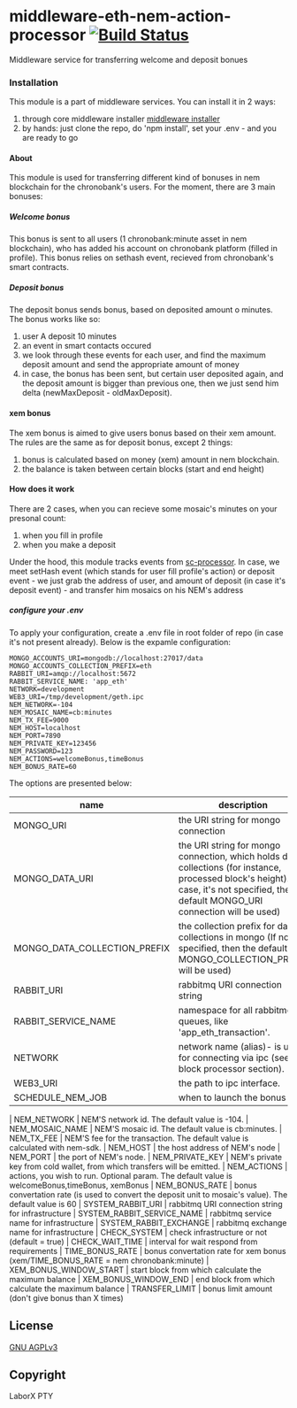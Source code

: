 # middleware-eth-nem-action-processor [![Build Status](https://travis-ci.org/ChronoBank/middleware-eth-nem-action-processor.svg?branch=master)](https://travis-ci.org/ChronoBank/middleware-eth-nem-action-processor)

Middleware service for transferring welcome and deposit bonues

### Installation

This module is a part of middleware services. You can install it in 2 ways:

1) through core middleware installer  [middleware installer](https://github.com/ChronoBank/middleware)
2) by hands: just clone the repo, do 'npm install', set your .env - and you are ready to go

#### About
This module is used for transferring different kind of bonuses in nem blockchain for the chronobank's users. For the moment, there are 3 main bonuses:

##### Welcome bonus
This bonus is sent to all users (1 chronobank:minute asset in nem blockchain), who has added his account on chronobank platform (filled in profile). This bonus relies on sethash event, recieved from chronobank's smart contracts.

##### Deposit bonus
The deposit bonus sends bonus, based on deposited amount o minutes. The bonus works like so:
1) user A deposit 10 minutes
2) an event in smart contacts occured
3) we look through these events for each user, and find the maximum deposit amount and send the appropriate amount of money
4) in case, the bonus has been sent, but certain user deposited again, and the deposit amount is bigger than previous one, then we just send him delta (newMaxDeposit - oldMaxDeposit).


#### xem bonus
The xem bonus is aimed to give users bonus based on their xem amount. The rules are the same as for deposit bonus, except 2 things:
1) bonus is calculated based on money (xem) amount in nem blockchain.
2) the balance is taken between certain blocks (start and end height)

#### How does it work

There are 2 cases, when you can recieve some mosaic's minutes on your presonal count:
1) when you fill in profile
2) when you make a deposit

Under the hood, this module tracks events from  [sc-processor](https://github.com/ChronoBank/middleware-eth-chrono-sc-processor). In case, we meet setHash event (which stands for user fill profile's action) or deposit event - we just grab the address of user, and amount of deposit (in case it's deposit event) - and transfer him mosaics on his NEM's address

##### сonfigure your .env

To apply your configuration, create a .env file in root folder of repo (in case it's not present already).
Below is the expamle configuration:

```
MONGO_ACCOUNTS_URI=mongodb://localhost:27017/data
MONGO_ACCOUNTS_COLLECTION_PREFIX=eth
RABBIT_URI=amqp://localhost:5672
RABBIT_SERVICE_NAME: 'app_eth'
NETWORK=development
WEB3_URI=/tmp/development/geth.ipc
NEM_NETWORK=-104
NEM_MOSAIC_NAME=cb:minutes
NEM_TX_FEE=9000
NEM_HOST=localhost
NEM_PORT=7890
NEM_PRIVATE_KEY=123456
NEM_PASSWORD=123
NEM_ACTIONS=welcomeBonus,timeBonus
NEM_BONUS_RATE=60
```

The options are presented below:

| name | description|
| ------ | ------ |
| MONGO_URI   | the URI string for mongo connection
| MONGO_DATA_URI   | the URI string for mongo connection, which holds data collections (for instance, processed block's height). In case, it's not specified, then default MONGO_URI connection will be used)
| MONGO_DATA_COLLECTION_PREFIX   | the collection prefix for data collections in mongo (If not specified, then the default MONGO_COLLECTION_PREFIX will be used)
| RABBIT_URI   | rabbitmq URI connection string
| RABBIT_SERVICE_NAME   | namespace for all rabbitmq queues, like 'app_eth_transaction'.
| NETWORK   | network name (alias)- is used for connecting via ipc (see block processor section).
| WEB3_URI   | the path to ipc interface.
| SCHEDULE_NEM_JOB   | when to launch the bonus

| NEM_NETWORK   | NEM'S network id. The default value is -104.
| NEM_MOSAIC_NAME   | NEM'S mosaic id. The default value is cb:minutes.
| NEM_TX_FEE   | NEM'S fee for the transaction. The default value is calculated with nem-sdk.
| NEM_HOST   | the host address of NEM's node
| NEM_PORT   | the port of NEM's node.
| NEM_PRIVATE_KEY   | NEM's private key from cold wallet, from which transfers will be emitted.
| NEM_ACTIONS   | actions, you wish to run. Optional param. The default value is welcomeBonus,timeBonus, xemBonus
| NEM_BONUS_RATE   | bonus convertation rate (is used to convert the deposit unit to mosaic's value). The default value is 60
| SYSTEM_RABBIT_URI   | rabbitmq URI connection string for infrastructure
| SYSTEM_RABBIT_SERVICE_NAME   | rabbitmq service name for infrastructure
| SYSTEM_RABBIT_EXCHANGE   | rabbitmq exchange name for infrastructure
| CHECK_SYSTEM | check infrastructure or not (default = true)
| CHECK_WAIT_TIME | interval for wait respond from requirements
| TIME_BONUS_RATE   | bonus convertation rate for xem bonus (xem/TIME_BONUS_RATE = nem chronobank:minute)
| XEM_BONUS_WINDOW_START   | start block from which calculate the maximum balance
| XEM_BONUS_WINDOW_END   | end block from which calculate the maximum balance
| TRANSFER_LIMIT   | bonus limit amount (don't give bonus than X times)

License
----
 [GNU AGPLv3](LICENSE)

Copyright
----
LaborX PTY
